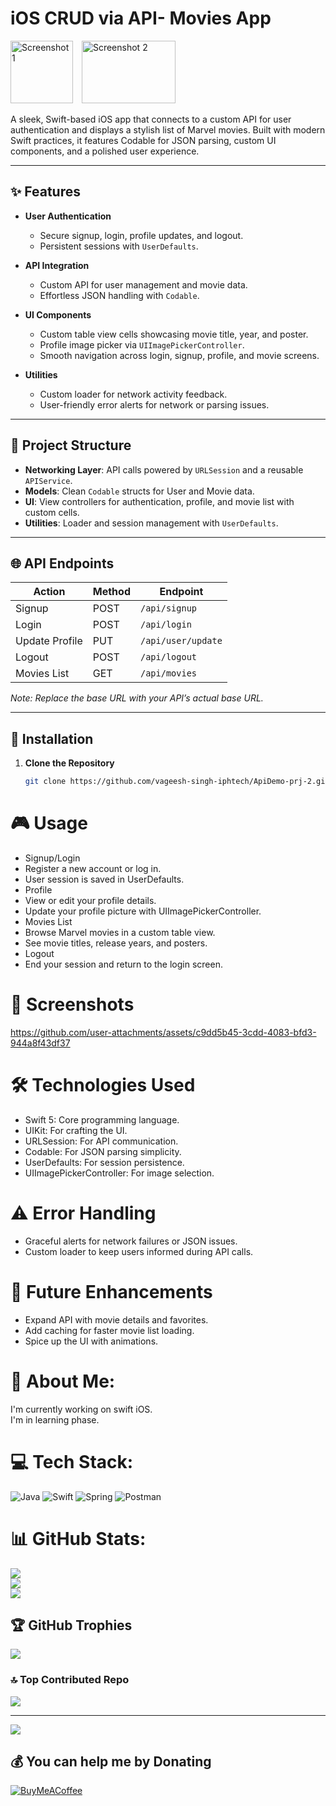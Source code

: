 # iOS CRUD via API- Movies App

<img src="https://github.com/user-attachments/assets/4dd43ec4-9e48-476e-a175-03453b908047" width="100" height="100" alt="Screenshot 1" style="margin-right: 10px;" /> 
<img src="https://github.com/user-attachments/assets/3615d89e-4499-4210-a283-d07380e2230a" width="150" height="100" alt="Screenshot 2" />

A sleek, Swift-based iOS app that connects to a custom API for user authentication and displays a stylish list of Marvel movies. Built with modern Swift practices, it features Codable for JSON parsing, custom UI components, and a polished user experience.

---

## ✨ Features

- **User Authentication**  
  - Secure signup, login, profile updates, and logout.  
  - Persistent sessions with `UserDefaults`.

- **API Integration**  
  - Custom API for user management and movie data.  
  - Effortless JSON handling with `Codable`.

- **UI Components**  
  - Custom table view cells showcasing movie title, year, and poster.  
  - Profile image picker via `UIImagePickerController`.  
  - Smooth navigation across login, signup, profile, and movie screens.

- **Utilities**  
  - Custom loader for network activity feedback.  
  - User-friendly error alerts for network or parsing issues.

---

## 📂 Project Structure

- **Networking Layer**: API calls powered by `URLSession` and a reusable `APIService`.  
- **Models**: Clean `Codable` structs for User and Movie data.  
- **UI**: View controllers for authentication, profile, and movie list with custom cells.  
- **Utilities**: Loader and session management with `UserDefaults`.

---

## 🌐 API Endpoints

| Action          | Method | Endpoint            |
|-----------------|--------|---------------------|
| Signup          | POST   | `/api/signup`       |
| Login           | POST   | `/api/login`        |
| Update Profile  | PUT    | `/api/user/update`  |
| Logout          | POST   | `/api/logout`       |
| Movies List     | GET    | `/api/movies`       |

*Note: Replace the base URL with your API’s actual base URL.*

---

## 🚀 Installation

1. **Clone the Repository**  
   ```bash
   git clone https://github.com/vageesh-singh-iphtech/ApiDemo-prj-2.git

# 🎮 Usage
- Signup/Login
- Register a new account or log in.
- User session is saved in UserDefaults.
- Profile
- View or edit your profile details.
- Update your profile picture with UIImagePickerController.
- Movies List
- Browse Marvel movies in a custom table view.
- See movie titles, release years, and posters.
- Logout
- End your session and return to the login screen.
# 📸 Screenshots
https://github.com/user-attachments/assets/c9dd5b45-3cdd-4083-bfd3-944a8f43df37


# 🛠️ Technologies Used
- Swift 5: Core programming language.
- UIKit: For crafting the UI.
- URLSession: For API communication.
- Codable: For JSON parsing simplicity.
- UserDefaults: For session persistence.
- UIImagePickerController: For image selection.
# ⚠️ Error Handling
- Graceful alerts for network failures or JSON issues.
- Custom loader to keep users informed during API calls.
# 🔮 Future Enhancements
- Expand API with movie details and favorites.
- Add caching for faster movie list loading.
- Spice up the UI with animations.

# 💫 About Me:
I'm currently working on swift iOS.<br>I'm in learning phase.<br>


# 💻 Tech Stack:
![Java](https://img.shields.io/badge/java-%23ED8B00.svg?style=for-the-badge&logo=openjdk&logoColor=white) ![Swift](https://img.shields.io/badge/swift-F54A2A?style=for-the-badge&logo=swift&logoColor=white) ![Spring](https://img.shields.io/badge/spring-%236DB33F.svg?style=for-the-badge&logo=spring&logoColor=white) ![Postman](https://img.shields.io/badge/Postman-FF6C37?style=for-the-badge&logo=postman&logoColor=white)
# 📊 GitHub Stats:
![](https://github-readme-stats.vercel.app/api?username=vageesh-singh-iphtech&theme=dark&hide_border=false&include_all_commits=true&count_private=false)<br/>
![](https://nirzak-streak-stats.vercel.app/?user=vageesh-singh-iphtech&theme=dark&hide_border=false)<br/>
![](https://github-readme-stats.vercel.app/api/top-langs/?username=vageesh-singh-iphtech&theme=dark&hide_border=false&include_all_commits=true&count_private=false&layout=compact)

## 🏆 GitHub Trophies
![](https://github-profile-trophy.vercel.app/?username=vageesh-singh-iphtech&theme=shadow_green&no-frame=false&no-bg=true&margin-w=4)

### 🔝 Top Contributed Repo
![](https://github-contributor-stats.vercel.app/api?username=vageesh-singh-iphtech&limit=5&theme=dark&combine_all_yearly_contributions=true)

---
[![](https://visitcount.itsvg.in/api?id=vageesh-singh-iphtech&icon=0&color=0)](https://visitcount.itsvg.in)

  ## 💰 You can help me by Donating
  [![BuyMeACoffee](https://img.shields.io/badge/Buy%20Me%20a%20Coffee-ffdd00?style=for-the-badge&logo=buy-me-a-coffee&logoColor=black)](https://buymeacoffee.com/vageeshsingh) 

  
<!-- Proudly created with GPRM ( https://gprm.itsvg.in ) -->
